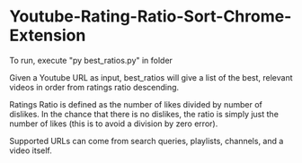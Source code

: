 # Youtube-Rating-Ratio-Sort-Chrome-Extension

To run, execute "py best_ratios.py" in folder

Given a Youtube URL as input, best_ratios will give a list of the best, relevant videos in order from ratings ratio descending. 

Ratings Ratio is defined as the number of likes divided by number of dislikes. In the chance that there is no dislikes, the ratio is simply just the number of likes (this is to avoid a division by zero error).

Supported URLs can come from search queries, playlists, channels, and a video itself.
